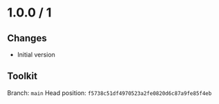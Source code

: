 # 1.0.0 / 1

## Changes

- Initial version

## Toolkit

Branch: `main`
Head position: `f5738c51df4970523a2fe0820d6c87a9fe85f4eb`
